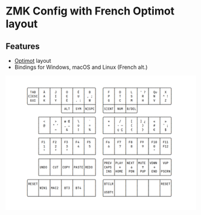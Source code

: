 # ZMK Config with French Optimot layout

## Features

- [Optimot](https://optimot.fr/) layout
- Bindings for Windows, macOS and Linux (French alt.)

![layers](layers.png)
